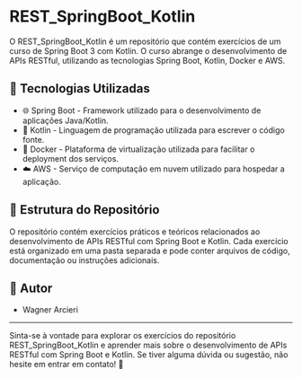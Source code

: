 # REST_SpringBoot_Kotlin

O REST_SpringBoot_Kotlin é um repositório que contém exercícios de um curso de Spring Boot 3 com Kotlin. O curso abrange o desenvolvimento de APIs RESTful, utilizando as tecnologias Spring Boot, Kotlin, Docker e AWS.

## 🚀 Tecnologias Utilizadas

- 🌐 Spring Boot - Framework utilizado para o desenvolvimento de aplicações Java/Kotlin.
- 🌸 Kotlin - Linguagem de programação utilizada para escrever o código fonte.
- 🐳 Docker - Plataforma de virtualização utilizada para facilitar o deployment dos serviços.
- ☁️ AWS - Serviço de computação em nuvem utilizado para hospedar a aplicação.

## 📂 Estrutura do Repositório

O repositório contém exercícios práticos e teóricos relacionados ao desenvolvimento de APIs RESTful com Spring Boot e Kotlin. Cada exercício está organizado em uma pasta separada e pode conter arquivos de código, documentação ou instruções adicionais.

## 📝 Autor

- Wagner Arcieri

---

Sinta-se à vontade para explorar os exercícios do repositório REST_SpringBoot_Kotlin e aprender mais sobre o desenvolvimento de APIs RESTful com Spring Boot e Kotlin. Se tiver alguma dúvida ou sugestão, não hesite em entrar em contato! 📧
